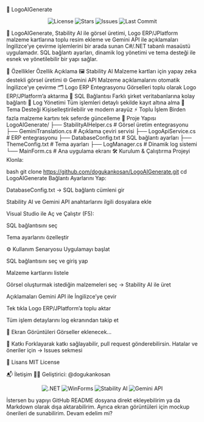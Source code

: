 🎨 LogoAIGenerate
<p align="center"> <img src="https://img.shields.io/github/license/dogukankosan/LogoAIGenerate" alt="License" /> <img src="https://img.shields.io/github/stars/dogukankosan/LogoAIGenerate" alt="Stars" /> <img src="https://img.shields.io/github/issues/dogukankosan/LogoAIGenerate" alt="Issues" /> <img src="https://img.shields.io/github/last-commit/dogukankosan/LogoAIGenerate" alt="Last Commit" /> </p>

🧠 LogoAIGenerate, Stability AI ile görsel üretimi, Logo ERP/JPlatform malzeme kartlarına toplu resim ekleme ve Gemini API ile açıklamaları İngilizce’ye çevirme işlemlerini bir arada sunan C#/.NET tabanlı masaüstü uygulamadır. SQL bağlantı ayarları, dinamik log yönetimi ve tema desteği ile esnek ve yönetilebilir bir yapı sağlar.

🚀 Özellikler
Özellik	Açıklama
🖼️ Stability AI	Malzeme kartları için yapay zeka destekli görsel üretimi
🌐 Gemini API	Malzeme açıklamalarını otomatik İngilizce’ye çevirme
🗂️ Logo ERP Entegrasyonu	Görselleri toplu olarak Logo ERP/JPlatform’a aktarma
🔌 SQL Bağlantısı	Farklı şirket veritabanlarına kolay bağlantı
📝 Log Yönetimi	Tüm işlemleri detaylı şekilde kayıt altına alma
🎨 Tema Desteği	Kişiselleştirilebilir ve modern arayüz
⚡ Toplu İşlem	Birden fazla malzeme kartını tek seferde güncelleme
🧩 Proje Yapısı
LogoAIGenerate/
├── StabilityAIHelper.cs       # Görsel üretim entegrasyonu
├── GeminiTranslation.cs       # Açıklama çeviri servisi
├── LogoApiService.cs          # ERP entegrasyonu
├── DatabaseConfig.txt         # SQL bağlantı ayarları
├── ThemeConfig.txt            # Tema ayarları
├── LogManager.cs              # Dinamik log sistemi
└── MainForm.cs                # Ana uygulama ekranı
🛠️ Kurulum & Çalıştırma
Projeyi Klonla:

bash
git clone https://github.com/dogukankosan/LogoAIGenerate.git
cd LogoAIGenerate
Bağlantı Ayarlarını Yap:

DatabaseConfig.txt → SQL bağlantı cümleni gir

Stability AI ve Gemini API anahtarlarını ilgili dosyalara ekle

Visual Studio ile Aç ve Çalıştır (F5):

SQL bağlantısını seç

Tema ayarlarını özelleştir

⚙️ Kullanım Senaryosu
Uygulamayı başlat

SQL bağlantısını seç ve giriş yap

Malzeme kartlarını listele

Görsel oluşturmak istediğin malzemeleri seç → Stability AI ile üret

Açıklamaları Gemini API ile İngilizce’ye çevir

Tek tıkla Logo ERP/JPlatform’a toplu aktar

Tüm işlem detaylarını log ekranından takip et

📸 Ekran Görüntüleri
Görseller eklenecek...

🤝 Katkı
Forklayarak katkı sağlayabilir, pull request gönderebilirsin. Hatalar ve öneriler için → Issues sekmesi

📄 Lisans
MIT License

📬 İletişim
👨‍💻 Geliştirici: @dogukankosan

<p align="center"> <img src="https://img.shields.io/badge/.NET-Framework-blue?logo=dotnet" alt=".NET" /> <img src="https://img.shields.io/badge/Windows%20Forms-UI-lightgrey" alt="WinForms" /> <img src="https://img.shields.io/badge/AI-StabilityAI-yellow" alt="Stability AI" /> <img src="https://img.shields.io/badge/Translate-Gemini-orange" alt="Gemini API" /> </p>

İstersen bu yapıyı GitHub README dosyana direkt ekleyebilirim ya da Markdown olarak dışa aktarabilirim. Ayrıca ekran görüntüleri için mockup önerileri de sunabilirim. Devam edelim mi?
